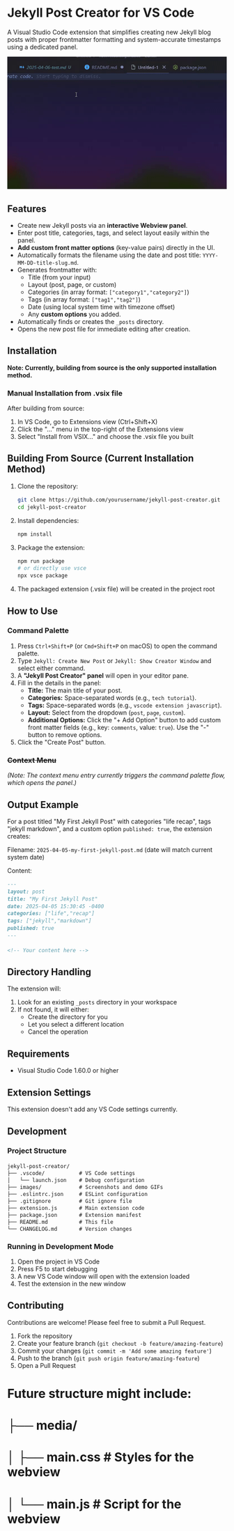 # Jekyll Post Creator for VS Code

A Visual Studio Code extension that simplifies creating new Jekyll blog posts with proper frontmatter formatting and system-accurate timestamps using a dedicated panel.

![Demo of Jekyll Post Creator](showcase.gif)

## Features

- Create new Jekyll posts via an **interactive Webview panel**.
- Enter post title, categories, tags, and select layout easily within the panel.
- **Add custom front matter options** (key-value pairs) directly in the UI.
- Automatically formats the filename using the date and post title: `YYYY-MM-DD-title-slug.md`.
- Generates frontmatter with:
  - Title (from your input)
  - Layout (post, page, or custom)
  - Categories (in array format: `["category1","category2"]`)
  - Tags (in array format: `["tag1","tag2"]`)
  - Date (using local system time with timezone offset)
  - Any **custom options** you added.
- Automatically finds or creates the `_posts` directory.
- Opens the new post file for immediate editing after creation.

## Installation

**Note: Currently, building from source is the only supported installation method.**

### Manual Installation from .vsix file

After building from source:
1. In VS Code, go to Extensions view (Ctrl+Shift+X)
2. Click the "..." menu in the top-right of the Extensions view
3. Select "Install from VSIX..." and choose the .vsix file you built

## Building From Source (Current Installation Method)

1. Clone the repository:
   ```bash
   git clone https://github.com/yourusername/jekyll-post-creator.git
   cd jekyll-post-creator
   ```

2. Install dependencies:
   ```bash
   npm install
   ```

3. Package the extension:
   ```bash
   npm run package
   # or directly use vsce
   npx vsce package
   ```

4. The packaged extension (.vsix file) will be created in the project root

## How to Use

### Command Palette

1. Press `Ctrl+Shift+P` (or `Cmd+Shift+P` on macOS) to open the command palette.
2. Type `Jekyll: Create New Post` or `Jekyll: Show Creator Window` and select either command.
3. A **"Jekyll Post Creator" panel** will open in your editor pane.
4. Fill in the details in the panel:
   - **Title:** The main title of your post.
   - **Categories:** Space-separated words (e.g., `tech tutorial`).
   - **Tags:** Space-separated words (e.g., `vscode extension javascript`).
   - **Layout:** Select from the dropdown (`post`, `page`, `custom`).
   - **Additional Options:** Click the "+ Add Option" button to add custom front matter fields (e.g., key: `comments`, value: `true`). Use the "-" button to remove options.
5. Click the "Create Post" button.

### ~~Context Menu~~

*(Note: The context menu entry currently triggers the command palette flow, which opens the panel.)*

## Output Example

For a post titled "My First Jekyll Post" with categories "life recap", tags "jekyll markdown", and a custom option `published: true`, the extension creates:

Filename: `2025-04-05-my-first-jekyll-post.md` (date will match current system date)

Content:
```markdown
---
layout: post
title: "My First Jekyll Post"
date: 2025-04-05 15:30:45 -0400
categories: ["life","recap"]
tags: ["jekyll","markdown"]
published: true
---

<!-- Your content here -->
```

## Directory Handling

The extension will:
1. Look for an existing `_posts` directory in your workspace
2. If not found, it will either:
   - Create the directory for you
   - Let you select a different location
   - Cancel the operation

## Requirements

- Visual Studio Code 1.60.0 or higher

## Extension Settings

This extension doesn't add any VS Code settings currently.

## Development

### Project Structure

```
jekyll-post-creator/
├── .vscode/           # VS Code settings
│   └── launch.json    # Debug configuration
├── images/            # Screenshots and demo GIFs
├── .eslintrc.json     # ESLint configuration
├── .gitignore         # Git ignore file
├── extension.js       # Main extension code
├── package.json       # Extension manifest
├── README.md          # This file
└── CHANGELOG.md       # Version changes
```

### Running in Development Mode

1. Open the project in VS Code
2. Press F5 to start debugging
3. A new VS Code window will open with the extension loaded
4. Test the extension in the new window

## Contributing

Contributions are welcome! Please feel free to submit a Pull Request.

1. Fork the repository
2. Create your feature branch (`git checkout -b feature/amazing-feature`)
3. Commit your changes (`git commit -m 'Add some amazing feature'`)
4. Push to the branch (`git push origin feature/amazing-feature`)
5. Open a Pull Request

# Future structure might include:
# ├── media/
# │   ├── main.css     # Styles for the webview
# │   └── main.js      # Script for the webview

